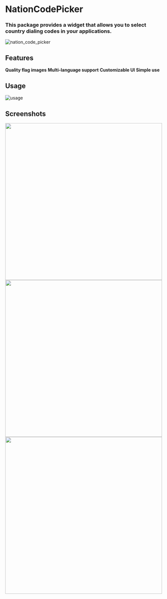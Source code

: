 # NationCodePicker
### This package provides a widget that allows you to select country dialing codes in your applications.
![nation_code_picker](https://github.com/user-attachments/assets/9879684e-b9a1-46f3-a203-088fd3f0b768)

## Features
**Quality flag images**
**Multi-language support**
**Customizable UI**
**Simple use**

## Usage
<!--
```
nation_code_picker:
    git:
      url: https://github.com/enescerrahoglu/nation_code_picker.git
```
![implementation](https://github.com/user-attachments/assets/6fc7273e-b451-447e-94cb-52b3bacfd547)
-->
![usage](https://github.com/user-attachments/assets/379af67b-452e-4eec-b543-d0adf169de0b)

## Screenshots
<img src="https://github.com/user-attachments/assets/b6753501-be7e-45fa-9df9-130cd24de7c0" height="500">
<img src="https://github.com/user-attachments/assets/69f375a2-56e5-448b-94b8-32e03716f7a2" height="500">
<img src="https://github.com/user-attachments/assets/e86d639c-02a0-488d-8645-ae7a93d22a00" height="500">

